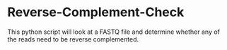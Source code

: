 # Reverse-Complement-Check
This python script will look at a FASTQ file and determine whether any of the reads need to be reverse complemented. 
